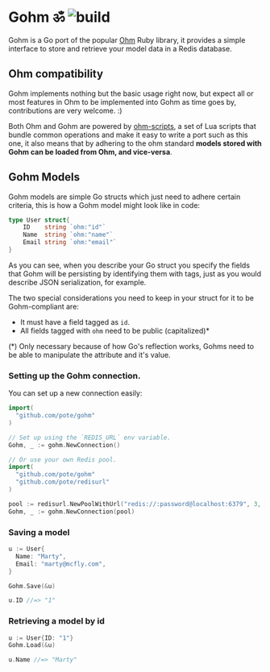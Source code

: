 # Gohm ॐ ![build](https://travis-ci.org/pote/gohm.svg)

Gohm is a Go port of the popular [Ohm](https://github.com/soveran/ohm) Ruby library, it provides a simple interface to store and retrieve your model data in a Redis database.

## Ohm compatibility

Gohm implements nothing but the basic usage right now, but expect all or most features in Ohm to be implemented into Gohm as time goes by, contributions are very welcome. :)

Both Ohm and Gohm are powered by [ohm-scripts](https://github.com/soveran/ohm-scripts), a set of Lua scripts that bundle common operations and make it easy to write a port such as this one, it also means that by adhering to the ohm standard **models stored with Gohm can be loaded from Ohm, and vice-versa**.

## Gohm Models

Gohm models are simple Go structs which just need to adhere certain criteria, this is how a Gohm model might look like in code:

```go
type User struct{
	ID    string `ohm:"id"`
	Name  string `ohm:"name"`
	Email string `ohm:"email"`
}
```

As you can see, when you describe your Go struct you specify the fields that Gohm will be persisting by identifying them with tags, just as you would describe JSON serialization, for example.

The two special considerations you need to keep in your struct for it to be Gohm-compliant are:

* It must have a field tagged as `id`.
* All fields tagged with `ohm` need to be public (capitalized)\*

(*) Only necessary because of how Go's reflection works, Gohms need to be able to manipulate the attribute and it's value.


### Setting up the Gohm connection.

You can set up a new connection easily:

```go
import(
  "github.com/pote/gohm"
)

// Set up using the `REDIS_URL` env variable.
Gohm, _ := gohm.NewConnection()

// Or use your own Redis pool.
import(
  "github.com/pote/gohm"
  "github.com/pote/redisurl"
)

pool := redisurl.NewPoolWithUrl("redis://:password@localhost:6379", 3, 200, "240s")
Gohm, _ := gohm.NewConnection(pool)
```

### Saving a model

```go
u := User{
  Name: "Marty",
  Email: "marty@mcfly.com",
}

Gohm.Save(&u)

u.ID //=> "1"
```

### Retrieving a model by id

```go
u := User{ID: "1"}
Gohm.Load(&u)

u.Name //=> "Marty"
```
